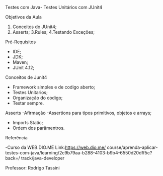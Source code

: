 
Testes com Java- Testes Unitários com JUnit4

Objetivos da Aula
1. Conceitos do JUnit4;
2. Asserts;
3.Rules;
4.Testando Exceções;

Pré-Requisitos
- IDE;
- JDK;
- Maven;
- JUnit 4.12;

Conceitos de Junit4
- Framework simples e de codigo aberto;
- Testes Unitarios;
- Organização do codigo;
- Testar sempre.

Asserts
-Afirmação
-Assertions para tipos primitivos, objetos e arrays;
- Imports Static;
- Ordem dos parâmentros.

Referência

-Curso da WEB.DIO.ME Link:https://web.dio.me/
 course/aprenda-aplicar-testes-com-java/learning/2c9b79aa-b288-4103-b9b4-6550d20dff5c?back=/
 track/java-developer

Professor: Rodrigo Tassini
